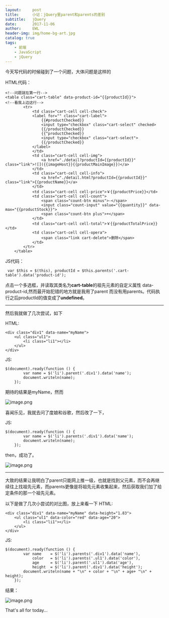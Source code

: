 ```yaml
---
layout:     post
title:      小记：jQuery里parent和parents的差别
subtitle:   jQuery
date:       2017-11-06
author:     EWL
header-img: img/home-bg-art.jpg
catalog: true
tags:
    - 前端    
    - JavaScript
    - jQuery    
---
```



今天写代码的时候碰到了一个问题，大体问题是这样的

HTML代码：
```
<!--问题就在第一行-->
<table class="cart-table" data-product-id="{{productId}}">
<!--看我上边这行-->
        <tr>
            <td class="cart-cell cell-check">
            <label for="" class="cart-label">
                {{#productChecked}}
                <input type="checkbox" class="cart-select" checked>
                {{/productChecked}}
                {{^productChecked}}
                <input type="checkbox" class="cart-select">                      
                {{/productChecked}}
            </label>
            </td>
            <td class="cart-cell cell-img">
                <a href="./detail?productId={{productId}}" class="link">![]({{imageHost}}{{productMainImage}})</a>
            </td>
            <td class="cart-cell cell-info">
                <a href="./detail.html?productId={{productId}}" class="link">{{productName}}</a>
            </td>
            <td class="cart-cell cell-price">￥{{productPrice}}</td>
            <td class="cart-cell cell-count">
                <span class="count-btn minus">-</span>
                <input class="count-input" value="{{quantity}}" data-max="{{productStock}}">
                <span class="count-btn plus">+</span>
            </td>
            <td class="cart-cell cell-total">￥{{productTotalPrice}}</td>
            <td class="cart-cell cell-opera">
                <span class="link cart-delete">删除</span>
            </td>
        </tr>
    </table>
```
JS代码：
```
 var $this = $(this), productId = $this.parents('.cart-table').data('product-id');
```
点击一个多选框，并读取其类名为**cart-table**的祖先元素的自定义属性 data-product-id,然而最开始犯错的地方就是我用了parent 而没有用parents。代码执行之后productId的值变成了**undefined**。
___
然后我就做了几次尝试，如下

HTML:
```
<div class="div1" data-name="myName">
    <ul class="ul1">
        <li class="li1"></li>
    </ul>
</div>
```

JS:
```
$(document).ready(function () {
        var name = $('li').parent('.div1').data('name');
        document.writeln(name);
    });
```

期待的结果是myName，然而

![image.png](http://upload-images.jianshu.io/upload_images/7930564-b4b3247b71753967.png?imageMogr2/auto-orient/strip%7CimageView2/2/w/1240)

喜闻乐见，我就去问了度娘和谷歌，然后改了一下，

JS:
```
$(document).ready(function () {
        var name = $('li').parents('.div1').data('name');
        document.writeln(name);
    });
```
then，成功了。

![image.png](http://upload-images.jianshu.io/upload_images/7930564-7863fcbbb409f63f.png?imageMogr2/auto-orient/strip%7CimageView2/2/w/1240)

___
大致的结果让我明白了parent只能网上推一级，也就是找到父元素，而不会再继续往上找祖先元素，而parents更像是将祖先元素收集起来，然后获取我们加了给定条件的那一个祖先元素。

以下是做了几次小尝试的对比图，放上来看一下
HTML:
```
<div class="div1" data-name="myName" data-height="1.83">
    <ul class="ul1" data-color="red" data-age="20">
        <li class="li1"></li>
    </ul>
</div>
```

JS:
```
$(document).ready(function () {
        var name    = $('li').parents('.div1').data('name'),
            color   = $('li').parents('.ul1').data('color'),
            age     = $('li').parent('.ul1').data('age'),
            height  = $('li').parent('.div1').data('height');
        document.writeln(name + "\n" + color + "\n" + age+ "\n" + height);
    });
```
结果：

![image.png](http://upload-images.jianshu.io/upload_images/7930564-27a51bf40bd54abd.png?imageMogr2/auto-orient/strip%7CimageView2/2/w/1240)

That's all for today...
